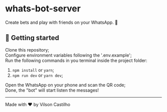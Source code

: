 # whats-bot-server

Create bets and play with friends on your WhatsApp. 🎰

## 🚀 Getting started

Clone this repository;<br />
Configure environment variables following the '.env.example';<br />
Run the following commands in you terminal inside the project folder:

1. `npm install` or `yarn`;
2. `npm run dev` or `yarn dev`;

Open the WhatsApp on your phone and scan the QR code;<br />
Done, the "bot" will start listen the messages!

---

Made with ♥ by Vilson Castilho
